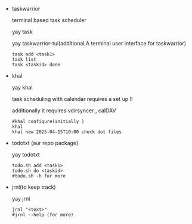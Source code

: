- taskwarrior
  
  terminal based task scheduler
  
  yay task
  
  yay taskwarrior-tui(additional,A terminal user interface for taskwarrior)
  ```
  task add <task1>
  task list
  task <taskid> done
  ```
- khal
  
  yay khal
  
  task scheduling with calendar
  requires a set up !!
  
  additionally it  requires vdirsyncer , calDAV
  ```
  #khal configure(initially )
  khal
  khal new 2025-04-15T10:00 check dot files  
  ```
- todotxt (aur repo package)
  
  yay todotxt
  ```
  todo.sh add <task1>
  todo.sh do <taskid>
  #todo.sh -h for more
  ```
- jrnl(to keep track)
  
  yay jrnl
  ```
  jrnl "<text>"
  #jrnl --help (for more)
  ```